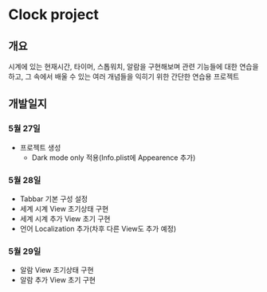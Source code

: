 # Clock project
## 개요
시계에 있는 현재시간, 타이머, 스톱워치, 알람을 구현해보며 관련 기능들에 대한 연습을 하고, 그 속에서 배울 수 있는 여러 개념들을 익히기 위한 간단한 연습용 프로젝트

## 개발일지
### 5월 27일
- 프로젝트 생성
    - Dark mode only 적용(Info.plist에 Appearence 추가)
### 5월 28일
- Tabbar 기본 구성 설정
- 세계 시계 View 초기상태 구현
- 세계 시계 추가 View 초기 구현
- 언어 Localization 추가(차후 다른 View도 추가 예정)
### 5월 29일
- 알람 View 초기상태 구현
- 알람 추가 View 초기 구현
